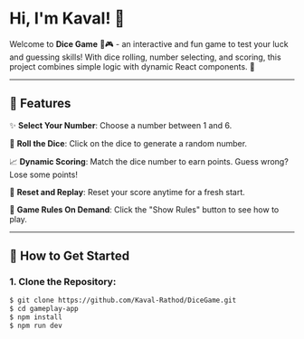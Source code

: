# Hi, I'm Kaval! 👋

Welcome to **Dice Game** 🎲🎮 - an interactive and fun game to test your luck and guessing skills! With dice rolling, number selecting, and scoring, this project combines simple logic with dynamic React components. 🚀

---

## 🌟 Features

✨ **Select Your Number**: Choose a number between 1 and 6.

🎲 **Roll the Dice**: Click on the dice to generate a random number.

📈 **Dynamic Scoring**: Match the dice number to earn points. Guess wrong? Lose some points!

🔄 **Reset and Replay**: Reset your score anytime for a fresh start.

📜 **Game Rules On Demand**: Click the "Show Rules" button to see how to play.

---

## 🚀 How to Get Started

### 1. Clone the Repository:

```bash
$ git clone https://github.com/Kaval-Rathod/DiceGame.git 
$ cd gameplay-app
$ npm install
$ npm run dev
